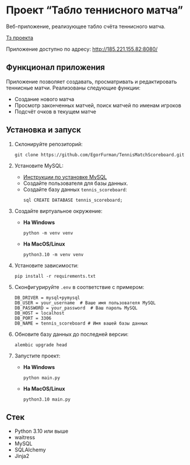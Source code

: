 # Проект “Табло теннисного матча”

Веб-приложение, реализующее табло счёта теннисного матча.

[Тз проекта](https://zhukovsd.github.io/python-backend-learning-course/projects/tennis-scoreboard/)

Приложение доступно по адресу: http://185.221.155.82:8080/

## Функционал приложения
Приложение позволяет создавать, просматривать и редактировать теннисные матчи. Реализованы следующие функции:

- Создание нового матча
- Просмотр законченных матчей, поиск матчей по именам игроков
- Подсчёт очков в текущем матче
## Установка и запуск
1. Склонируйте репозиторий:
	```shell
	git clone https://github.com/EgorFurman/TennisMatchScoreboard.git
	```

2. Установите MySQL:  
	- [Инструкции по установке MySQL](https://dev.mysql.com/doc/mysql-installation-excerpt/8.0/en/)  
	- Создайте пользователя для базы данных.
	- Создайте базу данных `tennis_scoreboard`: 
	    ```
	    sql CREATE DATABASE tennis_scoreboard; 	
	    ```

3. Создайте виртуальное окружение:
	- **На Windows**
	    ```shell
	    python -m venv venv
	    ```
	- **На MacOS/Linux**
	    ```shell
	    python3.10 -m venv venv
	    ```
		
4. Установите зависимости:
    ```shell
    pip install -r requirements.txt
    ```

5. Сконфигурируйте `.env` в соответствие с примером:
     ```
     DB_DRIVER = mysql+pymysql
     DB_USER = your_username  # Ваше имя пользователя MySQL
     DB_PASSWORD = your_password  # Ваш пароль MySQL
     DB_HOST = localhost
     DB_PORT = 3306
     DB_NAME = tennis_scoreboard # Имя вашей базы данных
    ```

6. Обновите базу данных до последней версии:
   ```shell
   alembic upgrade head
   ```

7. Запустите проект:
	- **На Windows**
	    ```shell
	    python main.py
	    ```
	- **На MacOS/Linux**
	    ```shell
	    python3.10 main.py
	    ```
## Стек
- Python 3.10 или выше
- waitress
- MySQL
- SQLAlchemy
- Jinja2
